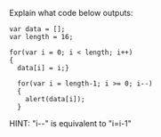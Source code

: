 Explain what code below outputs:

```
var data = [];
var length = 16;

for(var i = 0; i < length; i++)
{
  data[i] = i;}

  for(var i = length-1; i >= 0; i--)
  {
    alert(data[i]);
  }
```

HINT: "i--" is equivalent to "i=i-1"
